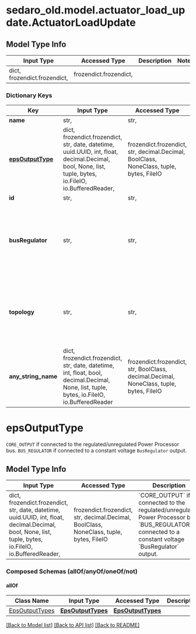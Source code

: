 # sedaro_old.model.actuator_load_update.ActuatorLoadUpdate

## Model Type Info
Input Type | Accessed Type | Description | Notes
------------ | ------------- | ------------- | -------------
dict, frozendict.frozendict,  | frozendict.frozendict,  |  | 

### Dictionary Keys
Key | Input Type | Accessed Type | Description | Notes
------------ | ------------- | ------------- | ------------- | -------------
**name** | str,  | str,  |  | 
**[epsOutputType](#epsOutputType)** | dict, frozendict.frozendict, str, date, datetime, uuid.UUID, int, float, decimal.Decimal, bool, None, list, tuple, bytes, io.FileIO, io.BufferedReader,  | frozendict.frozendict, str, decimal.Decimal, BoolClass, NoneClass, tuple, bytes, FileIO | &#x60;CORE_OUTPUT&#x60; if connected to the regulated/unregulated Power Processor bus.  &#x60;BUS_REGULATOR&#x60; if connected to a constant voltage &#x60;BusRegulator&#x60; output. | 
**id** | str,  | str,  |  | [optional] 
**busRegulator** | str,  | str,  | Relationship to zero or one &#x60;BusRegulator&#x60; blocks. Reverse key: &#x60;BusRegulator.loads&#x60;. On delete: &#x60;RESTRICT&#x60; (prevent referenced block from being deleted while relationship to this one exists). | [optional] 
**topology** | str,  | str,  | Relationship to zero or one &#x60;Topology&#x60; blocks. Reverse key: &#x60;Topology.loads&#x60;. On delete: &#x60;SET_NONE&#x60; (set relationship field to &#x60;None&#x60; when referenced block is deleted). | [optional] 
**any_string_name** | dict, frozendict.frozendict, str, date, datetime, int, float, bool, decimal.Decimal, None, list, tuple, bytes, io.FileIO, io.BufferedReader | frozendict.frozendict, str, BoolClass, decimal.Decimal, NoneClass, tuple, bytes, FileIO | any string name can be used but the value must be the correct type | [optional]

# epsOutputType

`CORE_OUTPUT` if connected to the regulated/unregulated Power Processor bus.  `BUS_REGULATOR` if connected to a constant voltage `BusRegulator` output.

## Model Type Info
Input Type | Accessed Type | Description | Notes
------------ | ------------- | ------------- | -------------
dict, frozendict.frozendict, str, date, datetime, uuid.UUID, int, float, decimal.Decimal, bool, None, list, tuple, bytes, io.FileIO, io.BufferedReader,  | frozendict.frozendict, str, decimal.Decimal, BoolClass, NoneClass, tuple, bytes, FileIO | &#x60;CORE_OUTPUT&#x60; if connected to the regulated/unregulated Power Processor bus.  &#x60;BUS_REGULATOR&#x60; if connected to a constant voltage &#x60;BusRegulator&#x60; output. | 

### Composed Schemas (allOf/anyOf/oneOf/not)
#### allOf
Class Name | Input Type | Accessed Type | Description | Notes
------------- | ------------- | ------------- | ------------- | -------------
[EpsOutputTypes](EpsOutputTypes.md) | [**EpsOutputTypes**](EpsOutputTypes.md) | [**EpsOutputTypes**](EpsOutputTypes.md) |  | 

[[Back to Model list]](../../README.md#documentation-for-models) [[Back to API list]](../../README.md#documentation-for-api-endpoints) [[Back to README]](../../README.md)

